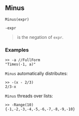 ## Minus

```
Minus(expr)

-expr
```

> is the negation of `expr`. 
 

### Examples

```
>> -a //FullForm
"Times(-1, a)"
```
 
`Minus` automatically distributes:

```
>> -(x - 2/3)
2/3-x
```

`Minus` threads over lists:

```
>> -Range(10)
{-1,-2,-3,-4,-5,-6,-7,-8,-9,-10}
```
	